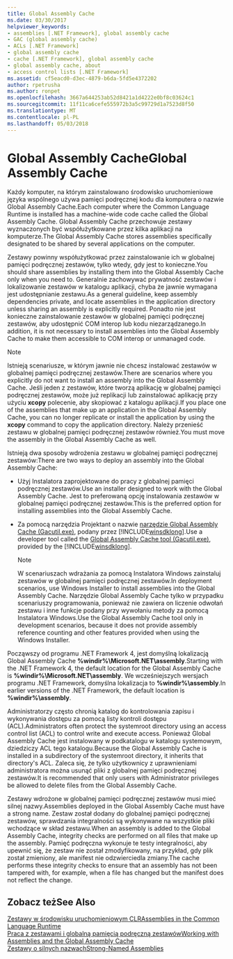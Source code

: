 ```yaml
---
title: Global Assembly Cache
ms.date: 03/30/2017
helpviewer_keywords:
- assemblies [.NET Framework], global assembly cache
- GAC (global assembly cache)
- ACLs [.NET Framework]
- global assembly cache
- cache [.NET Framework], global assembly cache
- global assembly cache, about
- access control lists [.NET Framework]
ms.assetid: cf5eacd0-d3ec-4879-b6da-5fd5e4372202
author: rpetrusha
ms.author: ronpet
ms.openlocfilehash: 3667a644253ab52d8421a1d4222e0bf8c03624c1
ms.sourcegitcommit: 11f11ca6cefe555972b3a5c99729d1a7523d8f50
ms.translationtype: MT
ms.contentlocale: pl-PL
ms.lasthandoff: 05/03/2018
---
```

# <a name="global-assembly-cache"></a><span data-ttu-id="00fbd-102">Global Assembly Cache</span><span class="sxs-lookup"><span data-stu-id="00fbd-102">Global Assembly Cache</span></span>
<span data-ttu-id="00fbd-103">Każdy komputer, na którym zainstalowano środowisko uruchomieniowe języka wspólnego używa pamięci podręcznej kodu dla komputera o nazwie Global Assembly Cache.</span><span class="sxs-lookup"><span data-stu-id="00fbd-103">Each computer where the Common Language Runtime is installed has a machine-wide code cache called the Global Assembly Cache.</span></span> <span data-ttu-id="00fbd-104">Global Assembly Cache przechowuje zestawy wyznaczonych być współużytkowane przez kilka aplikacji na komputerze.</span><span class="sxs-lookup"><span data-stu-id="00fbd-104">The Global Assembly Cache stores assemblies specifically designated to be shared by several applications on the computer.</span></span>  
  
 <span data-ttu-id="00fbd-105">Zestawy powinny współużytkować przez zainstalowanie ich w globalnej pamięci podręcznej zestawów, tylko wtedy, gdy jest to konieczne.</span><span class="sxs-lookup"><span data-stu-id="00fbd-105">You should share assemblies by installing them into the Global Assembly Cache only when you need to.</span></span> <span data-ttu-id="00fbd-106">Generalnie zachowywać prywatność zestawów i lokalizowanie zestawów w katalogu aplikacji, chyba że jawnie wymagana jest udostępnianie zestawu.</span><span class="sxs-lookup"><span data-stu-id="00fbd-106">As a general guideline, keep assembly dependencies private, and locate assemblies in the application directory unless sharing an assembly is explicitly required.</span></span> <span data-ttu-id="00fbd-107">Ponadto nie jest konieczne zainstalowanie zestawów w globalnej pamięci podręcznej zestawów, aby udostępnić COM interop lub kodu niezarządzanego.</span><span class="sxs-lookup"><span data-stu-id="00fbd-107">In addition, it is not necessary to install assemblies into the Global Assembly Cache to make them accessible to COM interop or unmanaged code.</span></span>  
  
> [!NOTE]
>  <span data-ttu-id="00fbd-108">Istnieją scenariusze, w którym jawnie nie chcesz instalować zestawów w globalnej pamięci podręcznej zestawów.</span><span class="sxs-lookup"><span data-stu-id="00fbd-108">There are scenarios where you explicitly do not want to install an assembly into the Global Assembly Cache.</span></span> <span data-ttu-id="00fbd-109">Jeśli jeden z zestawów, które tworzą aplikację w globalnej pamięci podręcznej zestawów, może już replikacji lub zainstalować aplikację przy użyciu **xcopy** polecenie, aby skopiować z katalogu aplikacji.</span><span class="sxs-lookup"><span data-stu-id="00fbd-109">If you place one of the assemblies that make up an application in the Global Assembly Cache, you can no longer replicate or install the application by using the **xcopy** command to copy the application directory.</span></span> <span data-ttu-id="00fbd-110">Należy przenieść zestawu w globalnej pamięci podręcznej zestawów również.</span><span class="sxs-lookup"><span data-stu-id="00fbd-110">You must move the assembly in the Global Assembly Cache as well.</span></span>  
  
 <span data-ttu-id="00fbd-111">Istnieją dwa sposoby wdrożenia zestawu w globalnej pamięci podręcznej zestawów:</span><span class="sxs-lookup"><span data-stu-id="00fbd-111">There are two ways to deploy an assembly into the Global Assembly Cache:</span></span>  
  
-   <span data-ttu-id="00fbd-112">Użyj Instalatora zaprojektowane do pracy z globalnej pamięci podręcznej zestawów.</span><span class="sxs-lookup"><span data-stu-id="00fbd-112">Use an installer designed to work with the Global Assembly Cache.</span></span> <span data-ttu-id="00fbd-113">Jest to preferowaną opcję instalowania zestawów w globalnej pamięci podręcznej zestawów.</span><span class="sxs-lookup"><span data-stu-id="00fbd-113">This is the preferred option for installing assemblies into the Global Assembly Cache.</span></span>  
  
-   <span data-ttu-id="00fbd-114">Za pomocą narzędzia Projektant o nazwie [narzędzie Global Assembly Cache (Gacutil.exe)](../../../docs/framework/tools/gacutil-exe-gac-tool.md), podany przez [!INCLUDE[winsdklong](../../../includes/winsdklong-md.md)].</span><span class="sxs-lookup"><span data-stu-id="00fbd-114">Use a developer tool called the [Global Assembly Cache tool (Gacutil.exe)](../../../docs/framework/tools/gacutil-exe-gac-tool.md), provided by the [!INCLUDE[winsdklong](../../../includes/winsdklong-md.md)].</span></span>  
  
    > [!NOTE]
    >  <span data-ttu-id="00fbd-115">W scenariuszach wdrażania za pomocą Instalatora Windows zainstaluj zestawów w globalnej pamięci podręcznej zestawów.</span><span class="sxs-lookup"><span data-stu-id="00fbd-115">In deployment scenarios, use Windows Installer to install assemblies into the Global Assembly Cache.</span></span> <span data-ttu-id="00fbd-116">Narzędzie Global Assembly Cache tylko w przypadku scenariuszy programowania, ponieważ nie zawiera on liczenie odwołań zestawu i inne funkcje podany przy wywołaniu metody za pomocą Instalatora Windows.</span><span class="sxs-lookup"><span data-stu-id="00fbd-116">Use the Global Assembly Cache tool only in development scenarios, because it does not provide assembly reference counting and other features provided when using the Windows Installer.</span></span>  
  
 <span data-ttu-id="00fbd-117">Począwszy od programu .NET Framework 4, jest domyślną lokalizacją Global Assembly Cache **%windir%\Microsoft.NET\assembly**.</span><span class="sxs-lookup"><span data-stu-id="00fbd-117">Starting with the .NET Framework 4, the default location for the Global Assembly Cache is **%windir%\Microsoft.NET\assembly**.</span></span> <span data-ttu-id="00fbd-118">We wcześniejszych wersjach programu .NET Framework, domyślna lokalizacja to **%windir%\assembly**.</span><span class="sxs-lookup"><span data-stu-id="00fbd-118">In earlier versions of the .NET Framework, the default location is **%windir%\assembly**.</span></span>  
  
 <span data-ttu-id="00fbd-119">Administratorzy często chronią katalog do kontrolowania zapisu i wykonywania dostępu za pomocą listy kontroli dostępu (ACL).</span><span class="sxs-lookup"><span data-stu-id="00fbd-119">Administrators often protect the systemroot directory using an access control list (ACL) to control write and execute access.</span></span> <span data-ttu-id="00fbd-120">Ponieważ Global Assembly Cache jest instalowany w podkatalogu w katalogu systemowym, dziedziczy ACL tego katalogu.</span><span class="sxs-lookup"><span data-stu-id="00fbd-120">Because the Global Assembly Cache is installed in a subdirectory of the systemroot directory, it inherits that directory's ACL.</span></span> <span data-ttu-id="00fbd-121">Zaleca się, że tylko użytkownicy z uprawnieniami administratora można usunąć pliki z globalnej pamięci podręcznej zestawów.</span><span class="sxs-lookup"><span data-stu-id="00fbd-121">It is recommended that only users with Administrator privileges be allowed to delete files from the Global Assembly Cache.</span></span>  
  
 <span data-ttu-id="00fbd-122">Zestawy wdrożone w globalnej pamięci podręcznej zestawów musi mieć silnej nazwy.</span><span class="sxs-lookup"><span data-stu-id="00fbd-122">Assemblies deployed in the Global Assembly Cache must have a strong name.</span></span> <span data-ttu-id="00fbd-123">Zestaw został dodany do globalnej pamięci podręcznej zestawów, sprawdzania integralności są wykonywane na wszystkie pliki wchodzące w skład zestawu.</span><span class="sxs-lookup"><span data-stu-id="00fbd-123">When an assembly is added to the Global Assembly Cache, integrity checks are performed on all files that make up the assembly.</span></span> <span data-ttu-id="00fbd-124">Pamięć podręczna wykonuje te testy integralności, aby upewnić się, że zestaw nie został zmodyfikowany, na przykład, gdy plik został zmieniony, ale manifest nie odzwierciedla zmiany.</span><span class="sxs-lookup"><span data-stu-id="00fbd-124">The cache performs these integrity checks to ensure that an assembly has not been tampered with, for example, when a file has changed but the manifest does not reflect the change.</span></span>  
  
## <a name="see-also"></a><span data-ttu-id="00fbd-125">Zobacz też</span><span class="sxs-lookup"><span data-stu-id="00fbd-125">See Also</span></span>  
 [<span data-ttu-id="00fbd-126">Zestawy w środowisku uruchomieniowym CLR</span><span class="sxs-lookup"><span data-stu-id="00fbd-126">Assemblies in the Common Language Runtime</span></span>](../../../docs/framework/app-domains/assemblies-in-the-common-language-runtime.md)  
 [<span data-ttu-id="00fbd-127">Praca z zestawami i globalną pamięcią podręczną zestawów</span><span class="sxs-lookup"><span data-stu-id="00fbd-127">Working with Assemblies and the Global Assembly Cache</span></span>](../../../docs/framework/app-domains/working-with-assemblies-and-the-gac.md)  
 [<span data-ttu-id="00fbd-128">Zestawy o silnych nazwach</span><span class="sxs-lookup"><span data-stu-id="00fbd-128">Strong-Named Assemblies</span></span>](../../../docs/framework/app-domains/strong-named-assemblies.md)

